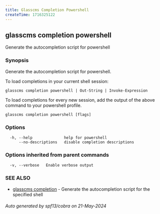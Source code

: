 ```yaml
---
title: Glasscms Completion Powershell
createTime: 1716325122
---
```

## glasscms completion powershell

Generate the autocompletion script for powershell

### Synopsis

Generate the autocompletion script for powershell.

To load completions in your current shell session:

	glasscms completion powershell | Out-String | Invoke-Expression

To load completions for every new session, add the output of the above command
to your powershell profile.


```
glasscms completion powershell [flags]
```

### Options

```
  -h, --help              help for powershell
      --no-descriptions   disable completion descriptions
```

### Options inherited from parent commands

```
  -v, --verbose   Enable verbose output
```

### SEE ALSO

* [glasscms completion]()	 - Generate the autocompletion script for the specified shell

###### Auto generated by spf13/cobra on 21-May-2024
